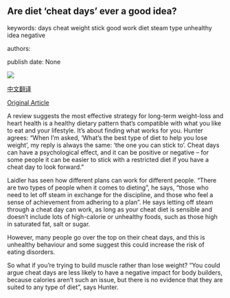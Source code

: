 ## Are diet ‘cheat days’ ever a good idea?

keywords: days cheat weight stick good work diet steam type unhealthy idea negative

authors: 

publish date: None

![](https://ichef.bbci.co.uk/images/ic/1200xn/p085v5x9.jpg)

[中文翻译](Are%20diet%20%E2%80%98cheat%20days%E2%80%99%20ever%20a%20good%20idea%3F_zh.md)

[Original Article](https://www.bbc.co.uk/food/articles/cheat_days)

A review suggests the most effective strategy for long-term weight-loss and heart health is a healthy dietary pattern that’s compatible with what you like to eat and your lifestyle. It’s about finding what works for you. Hunter agrees: “When I’m asked, ‘What’s the best type of diet to help you lose weight’, my reply is always the same: ‘the one you can stick to’. Cheat days can have a psychological effect, and it can be positive or negative – for some people it can be easier to stick with a restricted diet if you have a cheat day to look forward.”

Laidler has seen how different plans can work for different people. “There are two types of people when it comes to dieting”, he says, “those who need to let off steam in exchange for the discipline, and those who feel a sense of achievement from adhering to a plan”. He says letting off steam through a cheat day can work, as long as your cheat diet is sensible and doesn’t include lots of high-calorie or unhealthy foods, such as those high in saturated fat, salt or sugar.

However, many people go over the top on their cheat days, and this is unhealthy behaviour and some suggest this could increase the risk of eating disorders.

So what if you’re trying to build muscle rather than lose weight? “You could argue cheat days are less likely to have a negative impact for body builders, because calories aren’t such an issue, but there is no evidence that they are suited to any type of diet”, says Hunter.